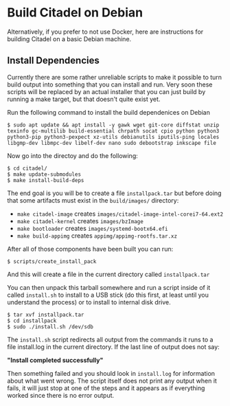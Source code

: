 # Build Citadel on Debian

Alternatively, if you prefer to not use Docker, here are instructions for building Citadel on a basic Debian machine.

## Install Dependencies

Currently there are some rather unreliable scripts to make it possible
to turn build output into something that you can install and run. Very
soon these scripts will be replaced by an actual installer that you can
just build by running a make target, but that doesn't quite exist yet.

Run the following command to install the build dependenices on Debian

```shell
$ sudo apt update && apt install -y gawk wget git-core diffstat unzip texinfo gc-multilib build-essential chrpath socat cpio python python3 python3-pip python3-pexpect xz-utils debianutils iputils-ping locales libgmp-dev libmpc-dev libelf-dev nano sudo debootstrap inkscape file
```

Now go into the directoy and do the following:

```shell
$ cd citadel/
$ make update-submodules
$ make install-build-deps
```

The end goal is you will be to create a file `installpack.tar` but before doing
that some artifacts must exist in the `build/images/` directory:

- `make citadel-image` creates `images/citadel-image-intel-corei7-64.ext2`
- `make citadel-kernel` creates `images/bzImage`
- `make bootloader` creates `images/systemd-bootx64.efi`
- `make build-appimg` creates `appimg/appimg-rootfs.tar.xz`

After all of those components have been built you can run:

```shell
$ scripts/create_install_pack
```

And this will create a file in the current directory called `installpack.tar`

You can then unpack this tarball somewhere and run a script inside of it
called `install.sh` to install to a USB stick (do this first, at least
until you understand the process) or to install to internal disk drive.

```shell
$ tar xvf installpack.tar
$ cd installpack
$ sudo ./install.sh /dev/sdb
```

The `install.sh` script redirects all output from the commands it runs
to a file install.log in the current directory. If the last line of
output does not say:

**"Install completed successfully"**

Then something failed and you should look in `install.log` for information about
what went wrong. The script itself does not print any output when it fails, it
will just stop at one of the steps and it appears as if everything worked since
there is no error output.
